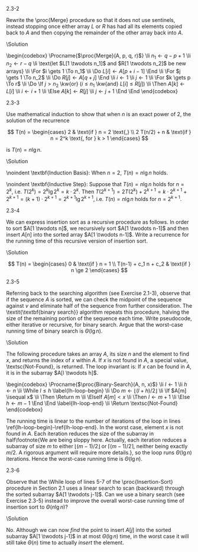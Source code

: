 2.3-2

Rewrite the \proc{Merge} procedure so that it does not use sentinels, instead stopping once either array $L$ or $R$ has had all its elements copied back to $A$ and then copying the remainder of the other array back into $A$.

\Solution

\begin{codebox}
\Procname{$\proc{Merge}(A, p, q, r)$}
\li $n_1 \gets q - p + 1$
\li $n_2 \gets r - q$
\li \text{let $L[1 \twodots n_1]$ and $R[1 \twodots n_2]$ be new arrays}
\li \For $i \gets 1 \To n_1$
\li \Do
        $L[i] \gets A[p+i-1]$
    \End
\li \For $j \gets 1 \To n_2$
\li \Do
    $R[j] \gets A[q+j]$
    \End
\li $i \gets 1$
\li $j \gets 1$
\li \For $k \gets p \To r$
\li \Do
        \If $j > n_2$ \kw{or} ($i \le n_1$ \kw{and} $L[i] \le R[j]$)
\li     \Then
            $A[k] \gets L[i]$
\li         $i \gets i + 1$
\li     \Else
            $A[k] \gets R[j]$
\li         $j \gets j + 1$
        \End
    \End
\end{codebox}

2.3-3

Use mathematical induction to show that when $n$ is an exact power of 2, the solution of the recurrence

$$
T(n) = \begin{cases}
    2 & \text{if } n = 2 \text{,} \\
    2 T(n/2) + n & \text{if } n = 2^k \text{, for } k > 1
\end{cases}
$$

is $T(n) = n \lg n$.

\Solution

\noindent \textbf{Induction Basis}: When $n = 2$, $T(n) = n \lg n$ holds.

\noindent \textbf{Inductive Step}: Suppose that $T(n) = n \lg n$ holds for $n = 2^k$, i.e. $T(2^k) = 2^k \lg 2^k = k \cdot 2^k$. Then $T(2^{k+1}) = 2 T(2^k) + 2^{k+1} = k \cdot 2^{k+1} + 2^{k+1} = (k+1) \cdot 2^{k+1} = 2^{k+1} \lg 2^{k+1}$, i.e. $T(n) = n \lg n$ holds for $n = 2^{k+1}$.

2.3-4

We can express insertion sort as a recursive procedure as follows. In order to sort $A[1 \twodots n]$, we recursively sort $A[1 \twodots n-1]$ and then insert $A[n]$ into the sorted array $A[1 \twodots n-1]$. Write a recurrence for the running time of this recursive version of insertion sort.

\Solution

$$
T(n) = \begin{cases}
    0 & \text{if } n = 1 \\
    T(n-1) + c_1 n + c_2 & \text{if } n \ge 2
\end{cases}
$$

2.3-5

Referring back to the searching algorithm (see Exercise 2.1-3), observe that if the sequence $A$ is sorted, we can check the midpoint of the sequence against $v$ and eliminate half of the sequence from further consideration. The \textit{\textbf{binary search}} algorithm repeats this procedure, halving the size of the remaining portion of the sequence each time. Write pseudocode, either iterative or recursive, for binary search. Argue that the worst-case running time of binary search is $\Theta(\lg n)$.

\Solution

The following procedure takes an array $A$, its size $n$ and the element to find $x$, and returns the index of $x$ within $A$. If $x$ is not found in $A$, a special value, \textsc{Not-Found}, is returned. The loop invariant is: If $x$ can be found in $A$, it is in the subarray $A[l \twodots h]$.

\begin{codebox}
\Procname{$\proc{Binary-Search}(A, n, x)$}
\li $l \gets 1$
\li $h \gets n$
\li \While $l \le h$ \label{lh-loop-begin}
\li \Do
        $m \gets \lfloor (l+h)/2 \rfloor$
\li     \If $A[m] \isequal x$
\li     \Then
            \Return m
\li     \ElseIf $A[m] < x$
\li     \Then
            $l \gets m+1$
\li     \Else
            $h \gets m-1$
        \End
    \End \label{lh-loop-end}
\li \Return \textsc{Not-Found}
\end{codebox}

The running time is linear to the number of iterations of the loop in lines \ref{lh-loop-begin}-\ref{lh-loop-end}. In the worst case, element $x$ is not found in $A$. Each iteration reduces the size of the subarray in half\footnote{We are being sloppy here. Actually, each iteration reduces a subarray of size $m$ to either $\lfloor (m-1)/2 \rfloor$ or $\lceil (m-1)/2 \rceil$, neither being exactly $m/2$. A rigorous argument will require more details.}, so the loop runs $\Theta(\lg n)$ iterations. Hence the worst-case running time is $\Theta(\lg n)$.

2.3-6

Observe that the \While loop of lines 5-7 of the \proc{Insertion-Sort} procedure in Section 2.1 uses a linear search to scan (backward) through the sorted subarray $A[1 \twodots j-1]$. Can we use a binary search (see Exercise 2.3-5) instead to improve the overall worst-case running time of insertion sort to $\Theta(n \lg n)$?

\Solution

No. Although we can now *find* the point to insert $A[j]$ into the sorted subarray $A[1 \twodots j-1]$ in at most $\Theta(\lg n)$ time, in the worst case it will still take $\Theta(n)$ time to actually *insert* the element.
